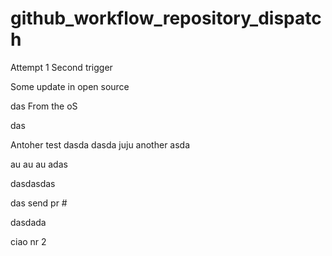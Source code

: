 # github_workflow_repository_dispatch

Attempt 1
Second trigger


Some update in open source

das
From the oS

das

Antoher test
dasda
dasda
juju
another 
asda

au au au
adas

dasdasdas


das
send pr #



dasdada

ciao nr 2
